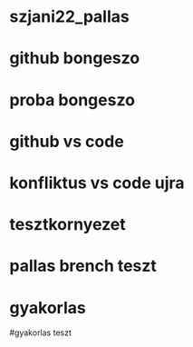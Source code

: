 # szjani22_pallas
# github bongeszo
# proba bongeszo
# github vs code
# konfliktus vs code ujra
# tesztkornyezet
# pallas brench teszt
# gyakorlas
#gyakorlas teszt